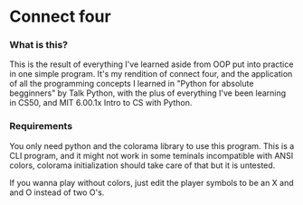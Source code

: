 # Connect four

### What is this?
This is the result of everything I've learned aside from OOP put into practice in one simple program.
It's my rendition of connect four, and the application of all the programming concepts I learned in "Python for absolute begginners" by Talk Python, 
with the plus of everything I've been learning in CS50, and MIT 6.00.1x Intro to CS with Python. 

### Requirements
You only need python and the colorama library to use this program. This is a CLI program, and it might not work in some teminals incompatible with ANSI colors, colorama
initialization should take care of that but it is untested. 

If you wanna play without colors, just edit the player symbols to be an X and and O instead of two O's. 

